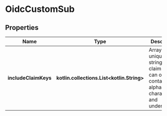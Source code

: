 
# OidcCustomSub

## Properties
Name | Type | Description | Notes
------------ | ------------- | ------------- | -------------
**includeClaimKeys** | **kotlin.collections.List&lt;kotlin.String&gt;** | Array of unique strings. Each claim key can only contain alphanumeric characters and underscores. | 



